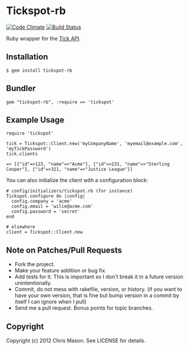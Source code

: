 # Tickspot-rb

[![Code Climate](https://codeclimate.com/github/cmason/tickspot-rb.png)](https://codeclimate.com/github/cmason/tickspot-rb)
[![Build Status](https://travis-ci.org/cmason/tickspot-rb.png?branch=master)](https://travis-ci.org/cmason/tickspot-rb)

Ruby wrapper for the [Tick API](http://www.tickspot.com/api/).

## Installation

    $ gem install tickspot-rb

## Bundler

    gem "tickspot-rb", :require => 'tickspot'

## Example Usage

    require 'tickspot'

    tick = Tickspot::Client.new('myCompanyName', 'myemail@example.com', 'myTickPassword')
    tick.clients

    => [{"id"=>123, "name"=>"Acme"}, {"id"=>231, "name"=>"Sterling Cooper"}, {"id"=>321, "name"=>"Justice League"}]

You can also initialize the client with a configuration block:

    # config/initializers/tickspot.rb (for instance)
    Tickspot.configure do |config|
      config.company = 'acme'
      config.email = 'wilie@acme.com'
      config.password = 'secret'
    end

    # elsewhere
    client = Tickspot::Client.new

## Note on Patches/Pull Requests

* Fork the project.
* Make your feature addition or bug fix.
* Add tests for it. This is important so I don't break it in a
  future version unintentionally.
* Commit, do not mess with rakefile, version, or history.
  (if you want to have your own version, that is fine but
   bump version in a commit by itself I can ignore when I pull)
* Send me a pull request. Bonus points for topic branches.

## Copyright

Copyright (c) 2012 Chris Mason. See LICENSE for details.
